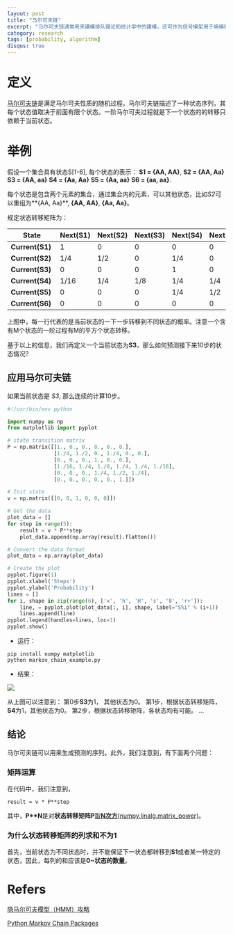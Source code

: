```yaml
---
layout: post
title: "马尔可夫链"
excerpt: "马尔可夫链通常用来建模排队理论和统计学中的建模，还可作为信号模型用于熵编码技术，如算法编码。"
category: research
tags: [probability, algorithm]
disqus: true
---
```


# 定义
[马尔可夫链](http://baike.baidu.com/item/%E9%A9%AC%E5%B0%94%E5%8F%AF%E5%A4%AB%E9%93%BE)是满足马尔可夫性质的随机过程。马尔可夫链描述了一种状态序列，其每个状态值取决于前面有限个状态。一阶马尔可夫过程就是下一个状态的的转移只依赖于当前状态。

# 举例
假设一个集合具有状态S[1-6], 每个状态的表示：
**S1 = {AA, AA}**, 
**S2 = {AA, Aa}**
**S3 = {AA, aa}** 
**S4 = {Aa, Aa}** 
**S5 = {Aa, aa}** 
**S6 = {aa, aa}**.

每个状态是包含两个元素的集合，通过集合内的元素，可以其他状态，比如*S2*可以重组为**{AA, Aa}**, **{AA, AA}**, **{Aa, Aa}**。

规定状态转移矩阵为：

| State | Next(**S1**) | Next(**S2**) | Next(**S3**) | Next(**S4**) | Next(**S5**) | Next(**S6**) |
| --- | --- | --- | --- | --- | --- | --- | 
| **Current(S1)**&nbsp; | 1 | 0 | 0 | 0 | 0 | 0 | 
| **Current(S2)**&nbsp; | 1/4 | 1/2 | 0 | 1/4 | 0 | 0 |
| **Current(S3)**&nbsp; | 0 | 0 | 0 | 1 | 0 | 0 | 
| **Current(S4)**&nbsp; | 1/16 | 1/4 | 1/8 | 1/4 | 1/4 | 1/16 | 
| **Current(S5)**&nbsp; | 0 | 0 | 0 | 1/4 | 1/2 | 1/4 | 
| **Current(S6)**&nbsp; | 0 | 0 | 0 | 0 | 0 | 1 | 

上图中，每一行代表的是当前状态的一下一步转移到不同状态的概率。注意一个含有M个状态的一阶过程有M的平方个状态转移。

基于以上的信息，我们再定义一个当前状态为**S3**，那么如何预测接下来10步的状态情况?


## 应用马尔可夫链

如果当前状态是 *S3*, 那么连续的计算10步。

```python
#!/usr/bin/env python

import numpy as np
from matplotlib import pyplot

# state transition matrix
P = np.matrix([[1., 0., 0., 0., 0., 0.],
               [1./4, 1./2, 0., 1./4, 0., 0.],
               [0., 0., 0., 1., 0., 0.],
               [1./16, 1./4, 1./8, 1./4, 1./4, 1./16],
               [0., 0., 0., 1./4, 1./2, 1./4],
               [0., 0., 0., 0., 0., 1.]])

# Init state
v = np.matrix([[0, 0, 1, 0, 0, 0]]) 

# Get the data
plot_data = []
for step in range(5):
    result = v * P**step
    plot_data.append(np.array(result).flatten())

# Convert the data format
plot_data = np.array(plot_data)

# Create the plot
pyplot.figure(1)
pyplot.xlabel('Steps')
pyplot.ylabel('Probability')
lines = []
for i, shape in zip(range(6), ['x', 'h', 'H', 's', '8', 'r+']):
    line, = pyplot.plot(plot_data[:, i], shape, label="S%i" % (i+1))
    lines.append(line)
pyplot.legend(handles=lines, loc=1)
pyplot.show()
```

* 运行：

```
pip install numpy matplotlib
python markov_chain_example.py
```

* 结果：

![](http://7xkeqi.com1.z0.glb.clouddn.com/chatbot/images/2017/06/markov_chain_example_5_steps.png)

从上图可以注意到：
第0步**S3**为1， 其他状态为0。
第1步，根据状态转移矩阵，**S4**为1，其他状态为0。
第2步，根据状态转移矩阵，各状态均有可能。
...

## 结论
马尔可夫链可以用来生成预测的序列。此外，我们注意到，有下面两个问题：

### 矩阵运算

在代码中，我们注意到，

```
result = v * P**step
```

其中，**P\**N**是对**状态转移矩阵P**[取**N次方**(numpy.linalg.matrix_power)](https://docs.scipy.org/doc/numpy/reference/generated/numpy.linalg.matrix_power.html)。

### 为什么状态转移矩阵的列求和不为1
首先，当前状态为不同状态时，并不能保证下一状态都转移到**S1**或者某一特定的状态，因此，每列的和应该是**0~状态的数量**。

# Refers
[隐马尔可夫模型（HMM）攻略](http://blog.csdn.net/likelet/article/details/7056068)

[Python Markov Chain Packages](https://martin-thoma.com/python-markov-chain-packages/)
